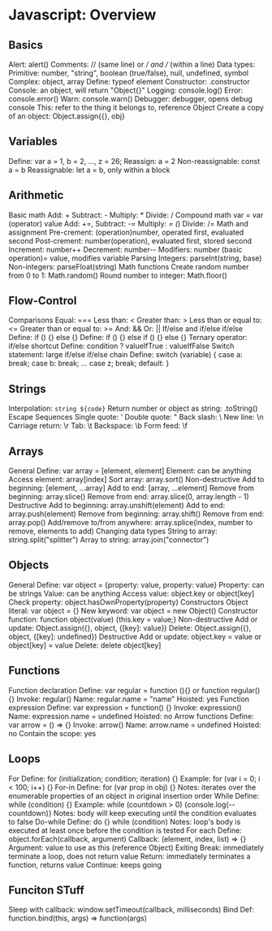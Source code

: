 # Javascript: Overview

## Basics

Alert: alert()
Comments: // (same line) or */ and /* (within a line)
Data types:
  Primitive: number, "string", boolean (true/false), null, undefined, symbol
  Complex: object, array
  Define: typeof element
  Constructor: .constructor
Console: an object, will return "Object{}"
  Logging: console.log()
  Error: console.error()
  Warn: console.warn()
Debugger: debugger, opens debug console
This: refer to the thing it belongs to, reference Object
Create a copy of an object: Object.assign{{}, obj}

## Variables

Define: var a = 1, b = 2, ..., z = 26;
Reassign: a = 2
Non-reassignable: const a = b
Reassignable: let a = b, only within a block

## Arithmetic

Basic math
  Add: +
  Subtract: -
  Multiply: *
  Divide: /
Compound math
  var = var (operator) value
  Add: +=,
  Subtract: -=
  Multiply: *= (*)
  Divide: /=
Math and assignment
  Pre-crement: (operation)number, operated first, evaluated second
  Post-crement: number(operation), evaluated first, stored second
  Increment: number++
  Decrement: number--
  Modifiers: number (basic operation)= value, modifies variable
Parsing
  Integers: parseInt(string, base)
  Non-integers: parseFloat(string)
Math functions
  Create random number from 0 to 1: Math.random()
  Round number to integer: Math.floor()

## Flow-Control

Comparisons
  Equal: ===
  Less than: <
  Greater than: >
  Less than or equal to: <=
  Greater than or equal to: >=
  And: &&
  Or: ||
If/else and if/else if/else
  Define: if () {} else {}
  Define: if () {} else if () {} else {}
Ternary operator: if/else shortcut
  Define: condition ? valueIfTrue : valueIfFalse
Switch statement: large if/else if/else chain
  Define: switch (variable) {
    case a:
      break;
    case b:
      break;
    ...
    case z;
      break;
    default:
  }

## Strings

Interpolation: `string ${code}`
Return number or object as string: .toString()
Escape Sequences
  Single quote: \'
  Double quote: \"
  Back slash: \\
  New line: \n
  Carriage return: \r
  Tab: \t
  Backspace: \b
  Form feed: \f

## Arrays

General
  Define: var array = [element, element]
  Element: can be anything
  Access element: array[index]
  Sort array: array.sort()
Non-destructive
  Add to beginning: [element, ...array]
  Add to end: [array, ...element]
  Remove from beginning: array.slice()
  Remove from end: array.slice(0, array.length - 1)  
Destructive
  Add to beginning: array.unshift(element)
  Add to end: array.push(element)
  Remove from beginning: array.shift()
  Remove from end: array.pop()
  Add/remove to/from anywhere: array.splice(index, number to remove, elements to add)
Changing data types
  String to array: string.split("splitter")
  Array to string: array.join("connector")

## Objects

General
  Define: var object = {property: value, property: value}
  Property: can be strings
  Value: can be anything
  Access value: object.key or object[key]
  Check property: object.hasOwnProperty(property)
Constructors
  Object literal: var object = {}
  New keyword: var object = new Object()
  Constructor function: function object(value) {this.key = value;}
Non-destructive
  Add or update: Object.assign({}, object, {[key]: value})
  Delete: Object.assign({}, object, {[key]: undefined})
Destructive
  Add or update: object.key = value or object[key] = value
  Delete: delete object[key]

## Functions

Function declaration
  Define: var regular = function (){} or function regular(){}
  Invoke: regular()
  Name: regular.name = "name"
  Hoisted: yes
Function expression
  Define: var expression = function() {}
  Invoke: expression()
  Name: expression.name = undefined
  Hoisted: no
Arrow functions
  Define: var arrow = () => {}
  Invoke: arrow()
  Name: arrow.name = undefined
  Hoisted: no
  Contain the scope: yes

## Loops

For
  Define: for (initialization; condition; iteration) {}
  Example: for (var i = 0; i < 100; i++) {}
For-in
  Define: for (var prop in obj) {}
  Notes: iterates over the enumerable properties of an object in original insertion order
While
  Define: while (condition) {}
  Example: while (countdown > 0) {console.log(--countdown)}
  Notes: body will keep executing until the condition evaluates to false
Do-while
  Define: do {} while (condition)
  Notes: loop's body is executed at least once before the condition is tested
For each
  Define: object.forEach(callback, argument)
  Callback: (element, index, list) => {}
  Argument: value to use as this (reference Object)
Exiting
  Break: immediately terminate a loop, does not return value
  Return: immediately terminates a function, returns value
  Continue: keeps going

## Funciton STuff

Sleep with callback: window.setTimeout(callback, milliseconds)
Bind
  Def: function.bind(this, args) => function(args)
